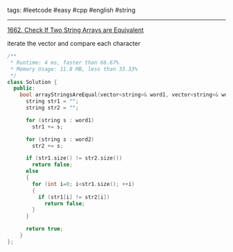 tags: #leetcode #easy #cpp #english #string

<hr />

[1662. Check If Two String Arrays are Equivalent](https://leetcode.com/problems/check-if-two-string-arrays-are-equivalent/)
    
iterate the vector and compare each character

```cpp
/**
 * Runtime: 4 ms, faster than 66.67%
 * Memory Usage: 11.8 MB, less than 33.33%
 */
class Solution {
  public:
    bool arrayStringsAreEqual(vector<string>& word1, vector<string>& word2) {
      string str1 = "";
      string str2 = "";

      for (string s : word1) 
        str1 += s;

      for (string s : word2) 
        str2 += s;

      if (str1.size() != str2.size()) 
        return false;
      else
      {    
        for (int i=0; i<str1.size(); ++i)
        {
          if (str1[i] != str2[i])
            return false;
        }
      }

      return true;
    }
};
```